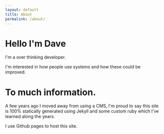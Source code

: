 ```yaml
---
layout: default
title: About
permalink: /about/
---
```


# Hello I'm Dave

I'm a over thinking developer.

I'm interested in how people use systems and how these could be improved.



# To much information.

A few years ago I moved away from using a CMS, I'm proud to say this site is 100% statically generated using Jekyll and some custom ruby which I've learned along the years.

I use Github pages to host this site.